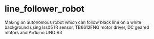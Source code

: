 # line_follower_robot
Making an autonomous robot which can follow black line on a white background using lss05 IR sensor, TB6612FNG motor driver, DC geared motors and Arduino UNO R3
